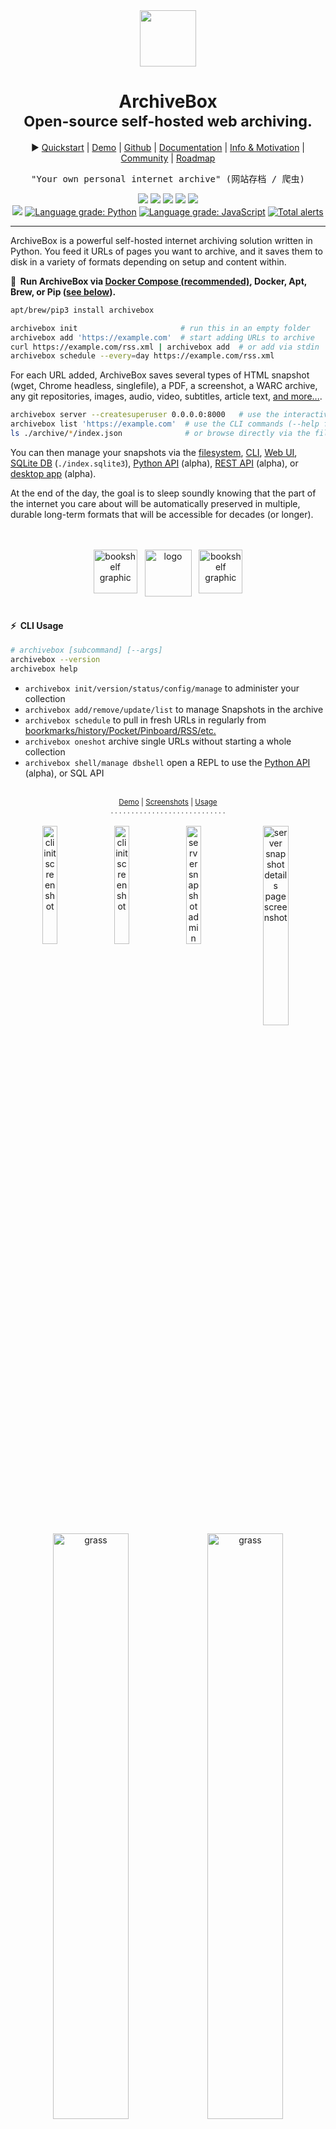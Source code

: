 <div align="center">
<em><img src="https://i.imgur.com/5B48E3N.png" height="90px"></em>
<h1>ArchiveBox<br/><sub>Open-source self-hosted web archiving.</sub></h1>

▶️ <a href="https://github.com/ArchiveBox/ArchiveBox/wiki/Quickstart">Quickstart</a> |
<a href="https://archivebox.zervice.io/">Demo</a> |
<a href="https://github.com/ArchiveBox/ArchiveBox">Github</a> |
<a href="https://github.com/ArchiveBox/ArchiveBox/wiki">Documentation</a> |
<a href="#background--motivation">Info & Motivation</a> |
<a href="https://github.com/ArchiveBox/ArchiveBox/wiki/Web-Archiving-Community">Community</a> |
<a href="https://github.com/ArchiveBox/ArchiveBox/wiki/Roadmap">Roadmap</a>

<pre>
"Your own personal internet archive" (网站存档 / 爬虫)
</pre>

<!--<a href="http://webchat.freenode.net?channels=ArchiveBox&uio=d4"><img src="https://img.shields.io/badge/Community_chat-IRC-%2328A745.svg"/></a>-->

<a href="https://github.com/ArchiveBox/ArchiveBox/blob/master/LICENSE"><img src="https://img.shields.io/badge/Open_source-MIT-green.svg?logo=git&logoColor=green"/></a>
<a href="https://github.com/ArchiveBox/ArchiveBox"><img src="https://img.shields.io/github/stars/ArchiveBox/ArchiveBox.svg?logo=github&label=Stars&logoColor=blue"/></a>
<a href="https://test.pypi.org/project/archivebox/"><img src="https://img.shields.io/badge/Python-%3E%3D3.7-yellow.svg?logo=python&logoColor=yellow"/></a>
<a href="https://github.com/ArchiveBox/ArchiveBox/wiki/Install#dependencies"><img src="https://img.shields.io/badge/Chromium-%3E%3D59-orange.svg?logo=Google+Chrome&logoColor=orange"/></a>
<a href="https://hub.docker.com/r/archivebox/archivebox"><img src="https://img.shields.io/badge/Docker-all%20platforms-lightblue.svg?logo=docker&logoColor=lightblue"/></a><br/>
<a href="https://github.com/ArchiveBox/ArchiveBox/commits/dev"><img src="https://img.shields.io/github/last-commit/ArchiveBox/ArchiveBox.svg?logo=Sublime+Text&logoColor=green&label=active"/></a>
<a href="https://lgtm.com/projects/g/ArchiveBox/ArchiveBox/context:python"><img alt="Language grade: Python" src="https://img.shields.io/lgtm/grade/python/g/ArchiveBox/ArchiveBox.svg?logo=lgtm&logoWidth=18"/></a>
<a href="https://lgtm.com/projects/g/ArchiveBox/ArchiveBox/context:javascript"><img alt="Language grade: JavaScript" src="https://img.shields.io/lgtm/grade/javascript/g/ArchiveBox/ArchiveBox.svg?logo=lgtm&logoWidth=18"/></a>
<a href="https://lgtm.com/projects/g/ArchiveBox/ArchiveBox/alerts/"><img alt="Total alerts" src="https://img.shields.io/lgtm/alerts/g/ArchiveBox/ArchiveBox.svg?logo=lgtm&logoWidth=18"/></a>


<hr/>
</div>

ArchiveBox is a powerful self-hosted internet archiving solution written in Python. You feed it URLs of pages you want to archive, and it saves them to disk in a variety of formats depending on setup and content within.

**🔢&nbsp; Run ArchiveBox via [Docker Compose (recommended)](#Quickstart), Docker, Apt, Brew, or Pip ([see below](#Quickstart)).**

```bash
apt/brew/pip3 install archivebox

archivebox init                       # run this in an empty folder
archivebox add 'https://example.com'  # start adding URLs to archive
curl https://example.com/rss.xml | archivebox add  # or add via stdin
archivebox schedule --every=day https://example.com/rss.xml
```

For each URL added, ArchiveBox saves several types of HTML snapshot (wget, Chrome headless, singlefile), a PDF, a screenshot, a WARC archive, any git repositories, images, audio, video, subtitles, article text, [and more...](#output-formats).

```bash
archivebox server --createsuperuser 0.0.0.0:8000   # use the interactive web UI
archivebox list 'https://example.com'  # use the CLI commands (--help for more)
ls ./archive/*/index.json              # or browse directly via the filesystem
```

You can then manage your snapshots via the [filesystem](https://github.com/ArchiveBox/ArchiveBox/wiki/Usage#disk-layout), [CLI](https://github.com/ArchiveBox/ArchiveBox/wiki/Usage#CLI-Usage), [Web UI](https://github.com/ArchiveBox/ArchiveBox/wiki/Usage#UI-Usage), [SQLite DB](https://github.com/ArchiveBox/ArchiveBox/blob/dev/archivebox/core/models.py) (`./index.sqlite3`), [Python API](https://docs.archivebox.io/en/latest/modules.html) (alpha), [REST API](https://github.com/ArchiveBox/ArchiveBox/issues/496) (alpha), or [desktop app](https://github.com/ArchiveBox/electron-archivebox) (alpha).

At the end of the day, the goal is to sleep soundly knowing that the part of the internet you care about will be automatically preserved in multiple, durable long-term formats that will be accessible for decades (or longer).

<div align="center">
<br/><br/>
<img src="https://i.imgur.com/PAzXZE8.png" height="70px" alt="bookshelf graphic"> &nbsp; <img src="https://i.imgur.com/asPNk8n.png" height="75px" alt="logo" align="top"/> &nbsp; <img src="https://i.imgur.com/PAzXZE8.png" height="70px" alt="bookshelf graphic">
<br/><br/>
</div>

#### ⚡️&nbsp; CLI Usage

```bash
# archivebox [subcommand] [--args]
archivebox --version
archivebox help
```

- `archivebox init/version/status/config/manage` to administer your collection
- `archivebox add/remove/update/list` to manage Snapshots in the archive
- `archivebox schedule` to pull in fresh URLs in regularly from [boorkmarks/history/Pocket/Pinboard/RSS/etc.](#input-formats)
- `archivebox oneshot` archive single URLs without starting a whole collection
- `archivebox shell/manage dbshell` open a REPL to use the [Python API](https://docs.archivebox.io/en/latest/modules.html) (alpha), or SQL API

<div align="center">
<br/>
<sup><a href="https://archivebox.zervice.io/">Demo</a> | <a href="#screenshots">Screenshots</a> | <a href="https://github.com/ArchiveBox/ArchiveBox/wiki/Usage">Usage</a></sup>
<br/>
<sub>. . . . . . . . . . . . . . . . . . . . . . . . . . . .</sub>
<br/><br/>
<img src="https://i.imgur.com/njxgSbl.png" width="22%" alt="cli init screenshot" align="top">
<img src="https://i.imgur.com/lUuicew.png" width="22%" alt="cli init screenshot" align="top">
<img src="https://i.imgur.com/p6wK6KM.png" width="22%" alt="server snapshot admin screenshot" align="top">
<img src="https://i.imgur.com/xHvQfon.png" width="28.6%" alt="server snapshot details page screenshot" align="top"/>
<br/>
<br/>
<img src="https://i.imgur.com/T2UAGUD.png" width="49%" alt="grass"/><img src="https://i.imgur.com/T2UAGUD.png" width="49%" alt="grass"/>
</div>


### Quickstart

**🖥&nbsp; Supported OSs:** Linux/BSD, macOS, Windows  &nbsp; &nbsp; **🎮&nbsp; CPU Architectures:** x86, amd64, arm7, arm8 (raspi >=3)
**📦&nbsp; Distributions:** `docker`/`apt`/`brew`/`pip3`/`npm` (in order of completeness)

*(click to expand your preferred **► `distribution`** below for full setup instructions)*

<details>
<summary><b>Get ArchiveBox with <code>docker-compose</code> on any platform (recommended, everything included out-of-the-box)</b></summary>

<i>First make sure you have Docker installed: https://docs.docker.com/get-docker/</i>

<pre lang="bash"><code>
# create a new empty directory and initalize your collection (can be anywhere)
mkdir ~/archivebox && cd ~/archivebox
curl -O 'https://raw.githubusercontent.com/ArchiveBox/ArchiveBox/master/docker-compose.yml'
docker-compose run archivebox init
docker-compose run archivebox --version

# start the webserver and open the UI (optional)
docker-compose run archivebox manage createsuperuser
docker-compose up -d
open 'http://127.0.0.1:8000'

# you can also add links and manage your archive via the CLI:
docker-compose run archivebox add 'https://example.com'
echo 'https://example.com' | docker-compose run archivebox -T add
docker-compose run archivebox status
docker-compose run archivebox help  # to see more options
</code></pre>

This is the recommended way to run ArchiveBox because it includes <i>all</i> the extractors like:<br/>
chrome, wget, youtube-dl, git, etc., full-text search w/ sonic, and many other great features.

</details>

<details>
<summary><b>Get ArchiveBox with <code>docker</code> on any platform</b></summary>

<i>First make sure you have Docker installed: https://docs.docker.com/get-docker/</i>

<pre lang="bash"><code>
# create a new empty directory and initalize your collection (can be anywhere)
mkdir ~/archivebox && cd ~/archivebox
docker run -v $PWD:/data -it archivebox/archivebox init
docker run -v $PWD:/data -it archivebox/archivebox --version

# start the webserver and open the UI (optional)
docker run -v $PWD:/data -it -p 8000:8000 archivebox/archivebox server --createsuperuser 0.0.0.0:8000
open http://127.0.0.1:8000

# you can also add links and manage your archive via the CLI:
docker run -v $PWD:/data -it archivebox/archivebox add 'https://example.com'
echo 'https://example.com' | docker run -v $PWD:/data -i archivebox/archivebox add
docker run -v $PWD:/data -it archivebox/archivebox status
docker run -v $PWD:/data -it archivebox/archivebox help  # to see more options
</code></pre>

</details>

<details>
<summary><b>Get ArchiveBox with <code>apt</code> on Ubuntu/Debian</b></summary>

This method should work on all Ubuntu/Debian based systems, including x86, amd64, arm7, and arm8 CPUs (e.g. Raspberry Pis >=3).

If you're on Ubuntu >= 20.04, add the `apt` repository with `add-apt-repository`:

<i>(on other Ubuntu/Debian-based systems follow the <b>♰ instructions</b> below)</i>
<pre lang="bash"><code>
# add the repo to your sources and install the archivebox package using apt
sudo apt install software-properties-common
sudo add-apt-repository -u ppa:archivebox/archivebox
sudo apt install archivebox
</code></pre>

<pre lang="bash"><code>
# create a new empty directory and initalize your collection (can be anywhere)
mkdir ~/archivebox && cd ~/archivebox
npm install --prefix . 'git+https://github.com/ArchiveBox/ArchiveBox.git'
archivebox init
archivebox --version

# start the webserver and open the web UI (optional)
archivebox server --createsuperuser 0.0.0.0:8000
open http://127.0.0.1:8000

# you can also add URLs and manage the archive via the CLI and filesystem:
archivebox add 'https://example.com'
archivebox status
archivebox list --html --with-headers > index.html
archivebox list --json --with-headers > index.json
archivebox help  # to see more options
</code></pre>

<i><b>♰ On other Ubuntu/Debian-based systems</b> add these sources directly to <code>/etc/apt/sources.list</code>:</i>

<pre lang="bash"><code>
echo "deb http://ppa.launchpad.net/archivebox/archivebox/ubuntu focal main" > /etc/apt/sources.list.d/archivebox.list
echo "deb-src http://ppa.launchpad.net/archivebox/archivebox/ubuntu focal main" >> /etc/apt/sources.list.d/archivebox.list
sudo apt-key adv --keyserver keyserver.ubuntu.com --recv-keys C258F79DCC02E369
sudo apt update
sudo apt install archivebox
sudo snap install chromium
archivebox --version
# then scroll back up and continue the initalization instructions above
</code></pre>

(you may need to install some other dependencies manually however)

</details>

<details>
<summary><b>Get ArchiveBox with <code>brew</code> on macOS</b></summary>

<i>First make sure you have Homebrew installed: https://brew.sh/#install</i>

<pre lang="bash"><code>
# install the archivebox package using homebrew
brew install archivebox/archivebox/archivebox

# create a new empty directory and initalize your collection (can be anywhere)
mkdir ~/archivebox && cd ~/archivebox
npm install --prefix . 'git+https://github.com/ArchiveBox/ArchiveBox.git'
archivebox init
archivebox --version

# start the webserver and open the web UI (optional)
archivebox server --createsuperuser 0.0.0.0:8000
open http://127.0.0.1:8000

# you can also add URLs and manage the archive via the CLI and filesystem:
archivebox add 'https://example.com'
archivebox status
archivebox list --html --with-headers > index.html
archivebox list --json --with-headers > index.json
archivebox help  # to see more options
</code></pre>

</details>

<details>
<summary><b>Get ArchiveBox with <code>pip</code> on any platform</b></summary>

<i>First make sure you have Python >= 3.7 installed: https://realpython.com/installing-python/</i>

<pre lang="bash"><code>
# install the archivebox package using pip3
pip3 install archivebox

# create a new empty directory and initalize your collection (can be anywhere)
mkdir ~/archivebox && cd ~/archivebox
npm install --prefix . 'git+https://github.com/ArchiveBox/ArchiveBox.git'
archivebox init
archivebox --version
# Install any missing extras like wget/git/chrome/etc. manually as needed

# start the webserver and open the web UI (optional)
archivebox server --createsuperuser 0.0.0.0:8000
open http://127.0.0.1:8000

# you can also add URLs and manage the archive via the CLI and filesystem:
archivebox add 'https://example.com'
archivebox status
archivebox list --html --with-headers > index.html
archivebox list --json --with-headers > index.json
archivebox help  # to see more options
</code></pre>

</details>

No matter which install method you choose, they all roughly follow this 3-step process and all provide the same CLI, Web UI, and on-disk data format.

<small><ol>
<li>Install ArchiveBox: <code>apt/brew/pip3 install archivebox</code></li>
<li>Start a collection: <code>archivebox init</code></li>
<li>Start archiving: <code>archivebox add 'https://example.com'</code></li>
</ol></small>

<br/>
<div align="center">
<img src="https://i.imgur.com/6AmOGJT.png" width="49%" alt="grass"/><img src="https://i.imgur.com/6AmOGJT.png" width="49%" alt="grass"/>
</div>
<br/>

<div align="center">
<br/>
<sub>. . . . . . . . . . . . . . . . . . . . . . . . . . . .</sub>
<br/><br/>
<a href="https://archivebox.zervice.io">DEMO: <code>https://archivebox.zervice.io</code></a><br/>
<a href="https://github.com/ArchiveBox/ArchiveBox/wiki/Quickstart">Quickstart</a> | <a href="https://github.com/ArchiveBox/ArchiveBox/wiki/Usage">Usage</a> | <a href="https://github.com/ArchiveBox/ArchiveBox/wiki/Configuration">Configuration</a>
<br/>
</div>

## Key Features

- [**Free & open source**](https://github.com/ArchiveBox/ArchiveBox/blob/master/LICENSE), doesn't require signing up for anything, stores all data locally
- [**Powerful, intuitive command line interface**](https://github.com/ArchiveBox/ArchiveBox/wiki/Usage#CLI-Usage) with [modular optional dependencies](#dependencies) 
- [**Comprehensive documentation**](https://github.com/ArchiveBox/ArchiveBox/wiki), [active development](https://github.com/ArchiveBox/ArchiveBox/wiki/Roadmap), and [rich community](https://github.com/ArchiveBox/ArchiveBox/wiki/Web-Archiving-Community)
- [**Extracts a wide variety of content out-of-the-box**](https://github.com/ArchiveBox/ArchiveBox/issues/51): [media (youtube-dl), articles (readability), code (git), etc.](#output-formats)
- [**Supports scheduled/realtime importing**](https://github.com/ArchiveBox/ArchiveBox/wiki/Scheduled-Archiving) from [many types of sources](#input-formats)
- [**Uses standard, durable, long-term formats**](#saves-lots-of-useful-stuff-for-each-imported-link) like HTML, JSON, PDF, PNG, and WARC
- [**Usable as a oneshot CLI**](https://github.com/ArchiveBox/ArchiveBox/wiki/Usage#CLI-Usage), [**self-hosted web UI**](https://github.com/ArchiveBox/ArchiveBox/wiki/Usage#UI-Usage), [Python API](https://docs.archivebox.io/en/latest/modules.html) (BETA), [REST API](https://github.com/ArchiveBox/ArchiveBox/issues/496) (ALPHA), or [desktop app](https://github.com/ArchiveBox/electron-archivebox) (ALPHA)
- [**Saves all pages to archive.org as well**](https://github.com/ArchiveBox/ArchiveBox/wiki/Configuration#submit_archive_dot_org) by default for redundancy (can be [disabled](https://github.com/ArchiveBox/ArchiveBox/wiki/Security-Overview#stealth-mode) for local-only mode)
- Planned: support for archiving [content requiring a login/paywall/cookies](https://github.com/ArchiveBox/ArchiveBox/wiki/Configuration#chrome_user_data_dir) (working, but ill-advised until some pending fixes are released)
- Planned: support for running [JS scripts during archiving](https://github.com/ArchiveBox/ArchiveBox/issues/51), e.g. adblock, [autoscroll](https://github.com/ArchiveBox/ArchiveBox/issues/80), [modal-hiding](https://github.com/ArchiveBox/ArchiveBox/issues/175), [thread-expander](https://github.com/ArchiveBox/ArchiveBox/issues/345), etc.

<br/>

---

<div align="center">
<img src="https://i.imgur.com/OUmgdlH.png" width="96%" alt="lego">
</div>

## Input formats

ArchiveBox supports many input formats for URLs, including Pocket & Pinboard exports, Browser bookmarks, Browser history, plain text, HTML, markdown, and more!

```bash
echo 'http://example.com' | archivebox add
archivebox add 'https://example.com/some/page'
archivebox add < ~/Downloads/firefox_bookmarks_export.html
archivebox add < any_text_with_urls_in_it.txt
archivebox add --depth=1 'https://example.com/some/downloads.html'
archivebox add --depth=1 'https://news.ycombinator.com#2020-12-12'
```


- <img src="https://nicksweeting.com/images/rss.svg" height="22px"/> TXT, RSS, XML, JSON, CSV, SQL, HTML, Markdown, or [any other text-based format...](https://github.com/ArchiveBox/ArchiveBox/wiki/Usage#Import-a-list-of-URLs-from-a-text-file)
- <img src="https://nicksweeting.com/images/bookmarks.png" height="22px"/> [Browser history](https://github.com/ArchiveBox/ArchiveBox/wiki/Quickstart#2-get-your-list-of-urls-to-archive) or [browser bookmarks](https://github.com/ArchiveBox/ArchiveBox/wiki/Quickstart#2-get-your-list-of-urls-to-archive) (see instructions for: [Chrome](https://support.google.com/chrome/answer/96816?hl=en), [Firefox](https://support.mozilla.org/en-US/kb/export-firefox-bookmarks-to-backup-or-transfer), [Safari](http://i.imgur.com/AtcvUZA.png), [IE](https://support.microsoft.com/en-us/help/211089/how-to-import-and-export-the-internet-explorer-favorites-folder-to-a-32-bit-version-of-windows), [Opera](http://help.opera.com/Windows/12.10/en/importexport.html), [and more...](https://github.com/ArchiveBox/ArchiveBox/wiki/Quickstart#2-get-your-list-of-urls-to-archive))
- <img src="https://getpocket.com/favicon.ico" height="22px"/> [Pocket](https://getpocket.com/export), [Pinboard](https://pinboard.in/export/), [Instapaper](https://www.instapaper.com/user/export), [Shaarli](https://shaarli.readthedocs.io/en/master/Usage/#importexport), [Delicious](https://www.groovypost.com/howto/howto/export-delicious-bookmarks-xml/), [Reddit Saved](https://github.com/csu/export-saved-reddit), [Wallabag](https://doc.wallabag.org/en/user/import/wallabagv2.html), [Unmark.it](http://help.unmark.it/import-export), [OneTab](https://www.addictivetips.com/web/onetab-save-close-all-chrome-tabs-to-restore-export-or-import/), [and more...](https://github.com/ArchiveBox/ArchiveBox/wiki/Quickstart#2-get-your-list-of-urls-to-archive)

See the [Usage: CLI](https://github.com/ArchiveBox/ArchiveBox/wiki/Usage#CLI-Usage) page for documentation and examples.

It also includes a built-in scheduled import feature with `archivebox schedule` and browser bookmarklet, so you can pull in URLs from RSS feeds, websites, or the filesystem regularly/on-demand.

## Output formats

All of ArchiveBox's state (including the index, snapshot data, and config file) is stored in a single folder called the "ArchiveBox data folder". All `archivebox` CLI commands must be run from inside this folder, and you first create it by running `archivebox init`.

The on-disk layout is optimized to be easy to browse by hand and durable long-term. The main index is a standard sqlite3 database (it can also be exported as static JSON/HTML), and the archive snapshots are organized by date-added timestamp in the `archive/` subfolder. Each snapshot subfolder includes a static JSON and HTML index describing its contents, and the snapshot extrator outputs are plain files within the folder (e.g. `media/example.mp4`, `git/somerepo.git`, `static/someimage.png`, etc.)

```bash
# to browse your index statically without running the archivebox server, run:
archivebox list --html --with-headers > index.html
archivebox list --json --with-headers > index.json

# then open the static index in a browser
open index.html

# or browse the snapshots via filesystem directly
ls ./archive/<timestamp>/
```

- **Index:** `index.html` & `index.json` HTML and JSON index files containing metadata and details
- **Title**, **Favicon**, **Headers** Response headers, site favicon, and parsed site title
- **Wget Clone:** `example.com/page-name.html` wget clone of the site with  `warc/<timestamp>.gz`
- Chrome Headless
  - **SingleFile:** `singlefile.html` HTML snapshot rendered with headless Chrome using SingleFile
  - **PDF:** `output.pdf` Printed PDF of site using headless chrome
  - **Screenshot:** `screenshot.png` 1440x900 screenshot of site using headless chrome
  - **DOM Dump:** `output.html` DOM Dump of the HTML after rendering using headless chrome
  - **Readability:** `article.html/json` Article text extraction using Readability
- **Archive.org Permalink:** `archive.org.txt` A link to the saved site on archive.org
- **Audio & Video:** `media/` all audio/video files + playlists, including subtitles & metadata with youtube-dl
- **Source Code:** `git/` clone of any repository found on github, bitbucket, or gitlab links
- _More coming soon! See the [Roadmap](https://github.com/ArchiveBox/ArchiveBox/wiki/Roadmap)..._

It does everything out-of-the-box by default, but you can disable or tweak [individual archive methods](https://github.com/ArchiveBox/ArchiveBox/wiki/Configuration) via environment variables or config file.

```bash
archivebox config --set SAVE_ARCHIVE_DOT_ORG=False
archivebox config --set YOUTUBEDL_ARGS='--max-filesize=500m'
archivebox config --help
```

<div align="center">
<img src="https://i.imgur.com/ucyimDX.png" width="96%" alt="lego graphic">
</div>

<br/>

---

<br/>

## Dependencies

You don't need to install all the dependencies, ArchiveBox will automatically enable the relevant modules based on whatever you have available, but it's recommended to use the official [Docker image](https://github.com/ArchiveBox/ArchiveBox/wiki/Docker) with everything preinstalled.

If you so choose, you can also install ArchiveBox and its dependencies directly on any Linux or macOS systems using the [system package manager](https://github.com/ArchiveBox/ArchiveBox/wiki/Install) or by running the [automated setup script](https://github.com/ArchiveBox/ArchiveBox/wiki/Quickstart).

ArchiveBox is written in Python 3 so it requires `python3` and `pip3` available on your system. It also uses a set of optional, but highly recommended external dependencies for archiving sites: `wget` (for plain HTML, static files, and WARC saving), `chromium` (for screenshots, PDFs, JS execution, and more), `youtube-dl` (for audio and video), `git` (for cloning git repos), and `nodejs` (for readability and singlefile), and more.

<br/>

---

<div align="center">
<img src="https://docs.monadical.com/uploads/upload_b6900afc422ae699bfefa2dcda3306f3.png" width="100%" alt="security graphic"/>
</div>

## Caveats

If you're importing URLs containing secret slugs or pages with private content (e.g Google Docs, CodiMD notepads, etc), you may want to disable some of the extractor modules to avoid leaking private URLs to 3rd party APIs during the archiving process.

```bash
# don't do this:
archivebox add 'https://docs.google.com/document/d/12345somelongsecrethere'
archivebox add 'https://example.com/any/url/you/want/to/keep/secret/'

# without first disabling share the URL with 3rd party APIs:
archivebox config --set SAVE_ARCHIVE_DOT_ORG=False   # disable saving all URLs in Archive.org
archivebox config --set SAVE_FAVICON=False      # optional: only the domain is leaked, not full URL
archivebox config --set CHROME_BINARY=chromium  # optional: switch to chromium to avoid Chrome phoning home to Google
```

Be aware that malicious archived JS can also read the contents of other pages in your archive due to snapshot CSRF and XSS protections being imperfect. See the [Security Overview](https://github.com/ArchiveBox/ArchiveBox/wiki/Security-Overview#stealth-mode) page for more details.

```bash
# visiting an archived page with malicious JS:
https://127.0.0.1:8000/archive/1602401954/example.com/index.html

# example.com/index.js can now make a request to read everything:
https://127.0.0.1:8000/index.html
https://127.0.0.1:8000/archive/*
# then example.com/index.js can send it off to some evil server
```

Support for saving multiple snapshots of each site over time will be [added soon](https://github.com/ArchiveBox/ArchiveBox/issues/179) (along with the ability to view diffs of the changes between runs). For now ArchiveBox is designed to only archive each URL with each extractor type once. A workaround to take multiple snapshots of the same URL is to make them slightly different by adding a hash:

```bash
archivebox add 'https://example.com#2020-10-24'
...
archivebox add 'https://example.com#2020-10-25'
```

<br/>

---

<br/>

## Screenshots

<div align="center" width="80%">
<img src="https://i.imgur.com/PVO88AZ.png" width="80%"/>
<table>
<tbody>
<tr>
<td>
<img src="https://i.imgur.com/npareKG.png" alt="brew install archivebox"><br/>
<img src="https://i.imgur.com/5vSBO2R.png" alt="archivebox version">
</td>
<td>
<img src="https://i.imgur.com/JXXxFzB.png" alt="archivebox init"><br/>
</td>
<td>
<img src="https://i.imgur.com/wNYtV3v.jpg" alt="archivebox add">
</td>
<td>
<img src="https://i.imgur.com/uZcIOn9.png" alt="archivebox data dir">
</td>
</tr>
<tr>
<td>
<img src="https://i.imgur.com/H08eaia.png" alt="archivebox server">
</td>
<td>
<img src="https://i.imgur.com/zM4z1aU.png" alt="archivebox server add">
</td>
<td>
<img src="https://i.imgur.com/p6wK6KM.png" alt="archivebox server list">
</td>
<td>
<img src="https://i.imgur.com/xHvQfon.png" alt="archivebox server detail">
</td>
</tr>
</tbody>
</table>
</div>
<br/>

---

<br/>

<div align="center">
<img src="https://i.imgur.com/ZSUm9mr.png" width="100%" alt="paisley graphic">
</div>

# Background & Motivation

Vast treasure troves of knowledge are lost every day on the internet to link rot. As a society, we have an imperative to preserve some important parts of that treasure, just like we preserve our books, paintings, and music in physical libraries long after the originals go out of print or fade into obscurity.

Whether it's to resist censorship by saving articles before they get taken down or edited, or
just to save a collection of early 2010's flash games you love to play, having the tools to
archive internet content enables to you save the stuff you care most about before it disappears.

<div align="center">
<img src="https://i.imgur.com/bC6eZcV.png" width="50%"/><br/>
 <sup><i>Image from <a href="https://digiday.com/media/wtf-link-rot/">WTF is Link Rot?</a>...</i><br/></sup>
</div>

The balance between the permanence and ephemeral nature of content on the internet is part of what makes it beautiful.
I don't think everything should be preserved in an automated fashion, making all content permanent and never removable, but I do think people should be able to decide for themselves and effectively archive specific content that they care about.

Because modern websites are complicated and often rely on dynamic content,
ArchiveBox archives the sites in **several different formats** beyond what public archiving services like Archive.org and Archive.is are capable of saving. Using multiple methods and the market-dominant browser to execute JS ensures we can save even the most complex, finicky websites in at least a few high-quality, long-term data formats.

All the archived links are stored by date bookmarked in `./archive/<timestamp>`, and everything is indexed nicely with JSON & HTML files. The intent is for all the content to be viewable with common software in 50 - 100 years without needing to run ArchiveBox in a VM.

## Comparison to Other Projects

▶ **Check out our [community page](https://github.com/ArchiveBox/ArchiveBox/wiki/Web-Archiving-Community) for an index of web archiving initiatives and projects.**

<img src="https://i.imgur.com/4nkFjdv.png" width="10%" align="left" alt="comparison"/> The aim of ArchiveBox is to go beyond what the Wayback Machine and other public archiving services can do, by adding a headless browser to replay sessions accurately, and by automatically extracting all the content in multiple redundant formats that will survive being passed down to historians and archivists through many generations.

#### User Interface & Intended Purpose

ArchiveBox differentiates itself from [similar projects](https://github.com/ArchiveBox/ArchiveBox/wiki/Web-Archiving-Community#Web-Archiving-Projects) by being a simple, one-shot CLI interface for users to ingest bulk feeds of URLs over extended periods, as opposed to being a backend service that ingests individual, manually-submitted URLs from a web UI. However, we also have the option to add urls via a web interface through our Django frontend.

#### Private Local Archives vs Centralized Public Archives

Unlike crawler software that starts from a seed URL and works outwards, or public tools like Archive.org designed for users to manually submit links from the public internet, ArchiveBox tries to be a set-and-forget archiver suitable for archiving your entire browsing history, RSS feeds, or bookmarks, ~~including private/authenticated content that you wouldn't otherwise share with a centralized service~~ (do not do this until v0.5 is released with some security fixes). Also by having each user store their own content locally, we can save much larger portions of everyone's browsing history than a shared centralized service would be able to handle.

#### Storage Requirements

Because ArchiveBox is designed to ingest a firehose of browser history and bookmark feeds to a local disk, it can be much more disk-space intensive than a centralized service like the Internet Archive or Archive.today. However, as storage space gets cheaper and compression improves, you should be able to use it continuously over the years without having to delete anything. In my experience, ArchiveBox uses about 5gb per 1000 articles, but your milage may vary depending on which options you have enabled and what types of sites you're archiving. By default, it archives everything in as many formats as possible, meaning it takes more space than a using a single method, but more content is accurately replayable over extended periods of time. Storage requirements can be reduced by using a compressed/deduplicated filesystem like ZFS/BTRFS, or by setting `SAVE_MEDIA=False` to skip audio & video files.

<div align="center">
<br/>
<img src="https://i.imgur.com/q0Oe36M.png" width="100%" alt="dependencies graphic">
</div>

## Learn more

Whether you want to learn which organizations are the big players in the web archiving space, want to find a specific open-source tool for your web archiving need, or just want to see where archivists hang out online, our Community Wiki page serves as an index of the broader web archiving community. Check it out to learn about some of the coolest web archiving projects and communities on the web!

<img src="https://i.imgur.com/0ZOmOvN.png" width="14%" align="right"/>

- [Community Wiki](https://github.com/ArchiveBox/ArchiveBox/wiki/Web-Archiving-Community)
  - [The Master Lists](https://github.com/ArchiveBox/ArchiveBox/wiki/Web-Archiving-Community#the-master-lists)  
    _Community-maintained indexes of archiving tools and institutions._
  - [Web Archiving Software](https://github.com/ArchiveBox/ArchiveBox/wiki/Web-Archiving-Community#web-archiving-projects)  
    _Open source tools and projects in the internet archiving space._
  - [Reading List](https://github.com/ArchiveBox/ArchiveBox/wiki/Web-Archiving-Community#reading-list)  
    _Articles, posts, and blogs relevant to ArchiveBox and web archiving in general._
  - [Communities](https://github.com/ArchiveBox/ArchiveBox/wiki/Web-Archiving-Community#communities)  
    _A collection of the most active internet archiving communities and initiatives._
- Check out the ArchiveBox [Roadmap](https://github.com/ArchiveBox/ArchiveBox/wiki/Roadmap) and [Changelog](https://github.com/ArchiveBox/ArchiveBox/wiki/Changelog)
- Learn why archiving the internet is important by reading the "[On the Importance of Web Archiving](https://parameters.ssrc.org/2018/09/on-the-importance-of-web-archiving/)" blog post.
- Reach out to me for questions and comments via [@ArchiveBoxApp](https://twitter.com/ArchiveBoxApp) or [@theSquashSH](https://twitter.com/thesquashSH) on Twitter
- Hire us to develop an internet archiving solution for you [@MonadicalSAS](https://twitter.com/MonadicalSAS) [Monadical.com](https://monadical.com)

<br/>

---

<div align="center">
<img src="https://i.imgur.com/SMkGW0L.png" width="100%" alt="documentation graphic">
</div>

# Documentation

<img src="https://read-the-docs-guidelines.readthedocs-hosted.com/_images/logo-dark.png" width="13%" align="right"/>

We use the [Github wiki system](https://github.com/ArchiveBox/ArchiveBox/wiki) and [Read the Docs](https://archivebox.readthedocs.io/en/latest/) (WIP) for documentation.

You can also access the docs locally by looking in the [`ArchiveBox/docs/`](https://github.com/ArchiveBox/ArchiveBox/wiki/Home) folder.

## Getting Started

- [Quickstart](https://github.com/ArchiveBox/ArchiveBox/wiki/Quickstart)
- [Install](https://github.com/ArchiveBox/ArchiveBox/wiki/Install)
- [Docker](https://github.com/ArchiveBox/ArchiveBox/wiki/Docker)

## Reference

- [Usage](https://github.com/ArchiveBox/ArchiveBox/wiki/Usage)
- [Configuration](https://github.com/ArchiveBox/ArchiveBox/wiki/Configuration)
- [Supported Sources](https://github.com/ArchiveBox/ArchiveBox/wiki/Quickstart#2-get-your-list-of-urls-to-archive)
- [Supported Outputs](https://github.com/ArchiveBox/ArchiveBox/wiki#can-save-these-things-for-each-site)
- [Scheduled Archiving](https://github.com/ArchiveBox/ArchiveBox/wiki/Scheduled-Archiving)
- [Publishing Your Archive](https://github.com/ArchiveBox/ArchiveBox/wiki/Publishing-Your-Archive)
- [Chromium Install](https://github.com/ArchiveBox/ArchiveBox/wiki/Chromium-Install)
- [Security Overview](https://github.com/ArchiveBox/ArchiveBox/wiki/Security-Overview)
- [Troubleshooting](https://github.com/ArchiveBox/ArchiveBox/wiki/Troubleshooting)
- [Python API](https://docs.archivebox.io/en/latest/modules.html) (alpha)
- [REST API](https://github.com/ArchiveBox/ArchiveBox/issues/496) (alpha)

## More Info

- [Tickets](https://github.com/ArchiveBox/ArchiveBox/issues)
- [Roadmap](https://github.com/ArchiveBox/ArchiveBox/wiki/Roadmap)
- [Changelog](https://github.com/ArchiveBox/ArchiveBox/wiki/Changelog)
- [Donations](https://github.com/ArchiveBox/ArchiveBox/wiki/Donations)
- [Background & Motivation](https://github.com/ArchiveBox/ArchiveBox#background--motivation)
- [Web Archiving Community](https://github.com/ArchiveBox/ArchiveBox/wiki/Web-Archiving-Community)

<br/>

---

<div align="center">
<img src="https://i.imgur.com/EGWjbD4.png" width="100%" alt="development">
</div>

# ArchiveBox Development

All contributions to ArchiveBox are welcomed! Check our [issues](https://github.com/ArchiveBox/ArchiveBox/issues) and [Roadmap](https://github.com/ArchiveBox/ArchiveBox/wiki/Roadmap) for things to work on, and please open an issue to discuss your proposed implementation before working on things! Otherwise we may have to close your PR if it doesn't align with our roadmap.

Low hanging fruit / easy first tickets:<br/>
<a href="https://lgtm.com/projects/g/ArchiveBox/ArchiveBox/alerts/"><img alt="Total alerts" src="https://img.shields.io/lgtm/alerts/g/ArchiveBox/ArchiveBox.svg?logo=lgtm&logoWidth=18"/></a>

### Setup the dev environment

#### 1. Clone the main code repo (making sure to pull the submodules as well)

```bash
git clone --recurse-submodules https://github.com/ArchiveBox/ArchiveBox
cd ArchiveBox
git checkout dev  # or the branch you want to test
git submodule update --init --recursive
git pull --recurse-submodules
```

#### 2. Option A: Install the Python, JS, and system dependencies directly on your machine

```bash
# Install ArchiveBox + python dependencies
python3 -m venv .venv && source .venv/bin/activate && pip install -e '.[dev]'
# or: pipenv install --dev && pipenv shell

# Install node dependencies
npm install

# Check to see if anything is missing
archivebox --version
# install any missing dependencies manually, or use the helper script:
./bin/setup.sh
```

#### 2. Option B: Build the docker container and use that for development instead

```bash
# Optional: develop via docker by mounting the code dir into the container
# if you edit e.g. ./archivebox/core/models.py on the docker host, runserver
# inside the container will reload and pick up your changes
docker build . -t archivebox
docker run -it --rm archivebox version
docker run -it --rm -p 8000:8000 \
    -v $PWD/data:/data \
    -v $PWD/archivebox:/app/archivebox \
    archivebox server 0.0.0.0:8000 --debug --reload
```

### Common development tasks

See the `./bin/` folder and read the source of the bash scripts within.
You can also run all these in Docker. For more examples see the Github Actions CI/CD tests that are run: `.github/workflows/*.yaml`.

#### Run in DEBUG mode

```bash
archivebox config --set DEBUG=True
# or
archivebox server --debug ...
```

#### Build and run a Github branch

```bash
docker build -t archivebox:dev https://github.com/ArchiveBox/ArchiveBox.git#dev
docker run -it -v $PWD:/data archivebox:dev ...
```

#### Run the linters

```bash
./bin/lint.sh
```
(uses `flake8` and `mypy`)

#### Run the integration tests

```bash
./bin/test.sh
```
(uses `pytest -s`)

#### Make migrations or enter a django shell

Make sure to run this whenever you change things in `models.py`.
```bash
cd archivebox/
./manage.py makemigrations

cd path/to/test/data/
archivebox shell
archivebox manage dbshell
```
(uses `pytest -s`)

#### Build the docs, pip package, and docker image

(Normally CI takes care of this, but these scripts can be run to do it manually)
```bash
./bin/build.sh

# or individually:
./bin/build_docs.sh
./bin/build_pip.sh
./bin/build_deb.sh
./bin/build_brew.sh
./bin/build_docker.sh
```

#### Roll a release

(Normally CI takes care of this, but these scripts can be run to do it manually)
```bash
./bin/release.sh

# or individually:
./bin/release_docs.sh
./bin/release_pip.sh
./bin/release_deb.sh
./bin/release_brew.sh
./bin/release_docker.sh
```

---

<div align="center">
<br/><br/>
<img src="https://raw.githubusercontent.com/Monadical-SAS/redux-time/HEAD/examples/static/jeremy.jpg" height="40px"/>
<br/>
<i><sub>
This project is maintained mostly in <a href="https://nicksweeting.com/blog#About">my spare time</a> with the help from generous contributors and Monadical (✨  <a href="https://monadical.com">hire them</a> for dev work!).
</sub>
</i>
<br/><br/>

<br/>
<a href="https://github.com/sponsors/pirate">Sponsor us on Github</a>
<br>
<br>
<a href="https://www.patreon.com/theSquashSH"><img src="https://img.shields.io/badge/Donate_to_support_development-via_Patreon-%23DD5D76.svg?style=flat"/></a>
<br/>

<a href="https://twitter.com/ArchiveBoxApp"><img src="https://img.shields.io/badge/Tweet-%40ArchiveBoxApp-blue.svg?style=flat"/></a>
<a href="https://github.com/ArchiveBox/ArchiveBox"><img src="https://img.shields.io/github/stars/ArchiveBox/ArchiveBox.svg?style=flat&label=Star+on+Github"/></a>

<br/><br/>

</div>
